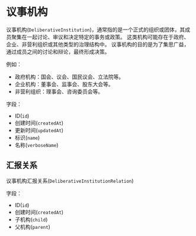 # 议事机构 

议事机构(`DeliberativeInstitution`)，通常指的是一个正式的组织或团体，其成员聚集在一起讨论、审议和决定特定的事务或政策。
这类机构可能存在于政府、企业、非营利组织或其他类型的治理结构中。
议事机构的目的是为了集思广益，通过成员之间的讨论和辩论，最终形成决策。

例如：

* 政府机构：国会、议会、国民议会、立法院等。
* 企业机构：董事会、监事会、股东大会等。
* 非营利组织：理事会、咨询委员会等。

字段：

- ID(`id`) 
- 创建时间(`createdAt`) 
- 更新时间(`updatedAt`) 
- 标识(`name`) 
- 名称(`verboseName`)

## 汇报关系

议事机构汇报关系(`DeliberativeInstitutionRelation`) 

字段：

- ID(`id`)
- 创建时间(`createdAt`) 
- 子机构(`child`) 
- 父机构(`parent`)
